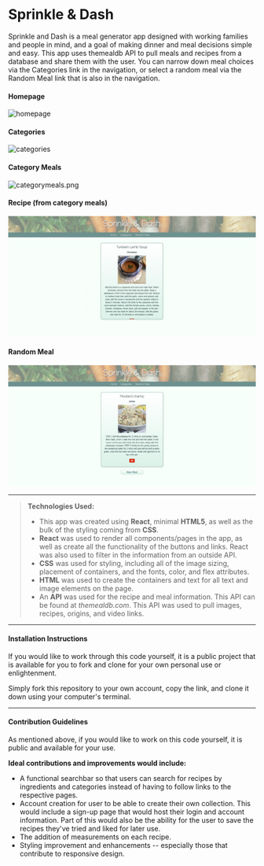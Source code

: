 # Sprinkle & Dash

Sprinkle and Dash is a meal generator app designed with working families and people in mind, and a goal of making dinner and meal decisions simple and easy. This app uses themealdb API to pull meals and recipes from a database and share them with the user. You can narrow down meal choices via the Categories link in the navigation, or select a random meal via the Random Meal link that is also in the navigation.

#### Homepage

![homepage](/src/screenshots/homepage.png)

#### Categories

![categories](/src/screenshots/categories.png)

#### Category Meals

![categorymeals.png](/src/screenshots/categorymeals.png)

#### Recipe (from category meals)

![recipe](/src/screenshots/recipe.png)

#### Random Meal

![randommeal](/src/screenshots/randommeal.png)

---

> **Technologies Used:**
>
> - This app was created using **React**, minimal **HTML5**, as well as the bulk of the styling coming from **CSS**.
> - **React** was used to render all components/pages in the app, as well as create all the functionality of the buttons and links. React was also used to filter in the information from an outside API.
> - **CSS** was used for styling, including all of the image sizing, placement of containers, and the fonts, color, and flex attributes.
> - **HTML** was used to create the containers and text for all text and image elements on the page.
> - An **API** was used for the recipe and meal information. This API can be found at _themealdb.com_. This API was used to pull images, recipes, origins, and video links.

---

#### Installation Instructions

If you would like to work through this code yourself, it is a public project that is available for you to fork and clone for your own personal use or enlightenment.

Simply fork this repository to your own account, copy the link, and clone it down using your computer's terminal.

---

#### Contribution Guidelines

As mentioned above, if you would like to work on this code yourself, it is public and available for your use.

**Ideal contributions and improvements would include:**

- A functional searchbar so that users can search for recipes by ingredients and categories instead of having to follow links to the respective pages.
- Account creation for user to be able to create their own collection. This would include a sign-up page that would host their login and account information. Part of this would also be the ability for the user to save the recipes they've tried and liked for later use.
- The addition of measurements on each recipe.
- Styling improvement and enhancements -- especially those that contribute to responsive design.
